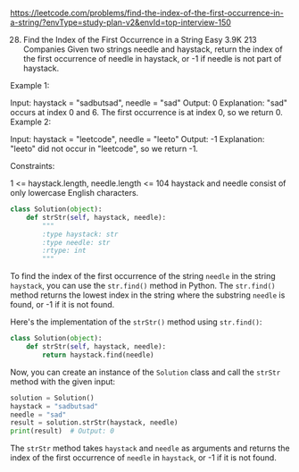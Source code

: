 https://leetcode.com/problems/find-the-index-of-the-first-occurrence-in-a-string/?envType=study-plan-v2&envId=top-interview-150

28. Find the Index of the First Occurrence in a String
Easy
3.9K
213
Companies
Given two strings needle and haystack, return the index of the first occurrence of needle in haystack, or -1 if needle is not part of haystack.

 

Example 1:

Input: haystack = "sadbutsad", needle = "sad"
Output: 0
Explanation: "sad" occurs at index 0 and 6.
The first occurrence is at index 0, so we return 0.
Example 2:

Input: haystack = "leetcode", needle = "leeto"
Output: -1
Explanation: "leeto" did not occur in "leetcode", so we return -1.
 

Constraints:

1 <= haystack.length, needle.length <= 104
haystack and needle consist of only lowercase English characters.

```python
class Solution(object):
    def strStr(self, haystack, needle):
        """
        :type haystack: str
        :type needle: str
        :rtype: int
        """
```

To find the index of the first occurrence of the string `needle` in the string `haystack`, you can use the `str.find()` method in Python. The `str.find()` method returns the lowest index in the string where the substring `needle` is found, or -1 if it is not found.

Here's the implementation of the `strStr()` method using `str.find()`:

```python
class Solution(object):
    def strStr(self, haystack, needle):
        return haystack.find(needle)
```

Now, you can create an instance of the `Solution` class and call the `strStr` method with the given input:

```python
solution = Solution()
haystack = "sadbutsad"
needle = "sad"
result = solution.strStr(haystack, needle)
print(result)  # Output: 0
```

The `strStr` method takes `haystack` and `needle` as arguments and returns the index of the first occurrence of `needle` in `haystack`, or -1 if it is not found.